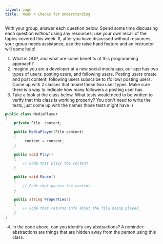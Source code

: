 ```yaml
---
layout: page
title:  Week 4 Checks for Understanding
---
```

<!-- # Week 4 Checks for Understanding -->

With your group, answer each question below.  Spend some time discussing each question _without_ using any resources; use your own recall of the topics covered this week.  If, after you have discussed without resources, your group needs assistance, use the raise hand feature and an instructor will come help!

1. What is OOP, and what are some benefits of this programming approach?
2. Imagine you are a developer at a new social media app, our app has two types of users: posting users, and following users.  Posting users create and post content; following users subscribe to (follow) posting users.  Come up with 2 classes that model these two user types.  Make sure there is a way to indicate how many followers a posting user has.
3. Take a look at the class below.  What tests would need to be written to verify that this class is working properly?  You don't need to write the tests, just come up with the names those tests might have :)

```c#
public class MediaPlayer
{
	private File _content;

    public MediaPlayer(File content)
    {
        _content = content;
    }

    public void Play()
    {
        // Code that plays the content.
    }

    public void Pause()
    {
        // Code that pauses the content.
    }

    public string Properties()
    {
        // Code that returns info about the file being played.
    }
}
```

4. In the code above, can you identify any abstractions? A reminder: abstractions are things that are hidden away from the person using this class.



